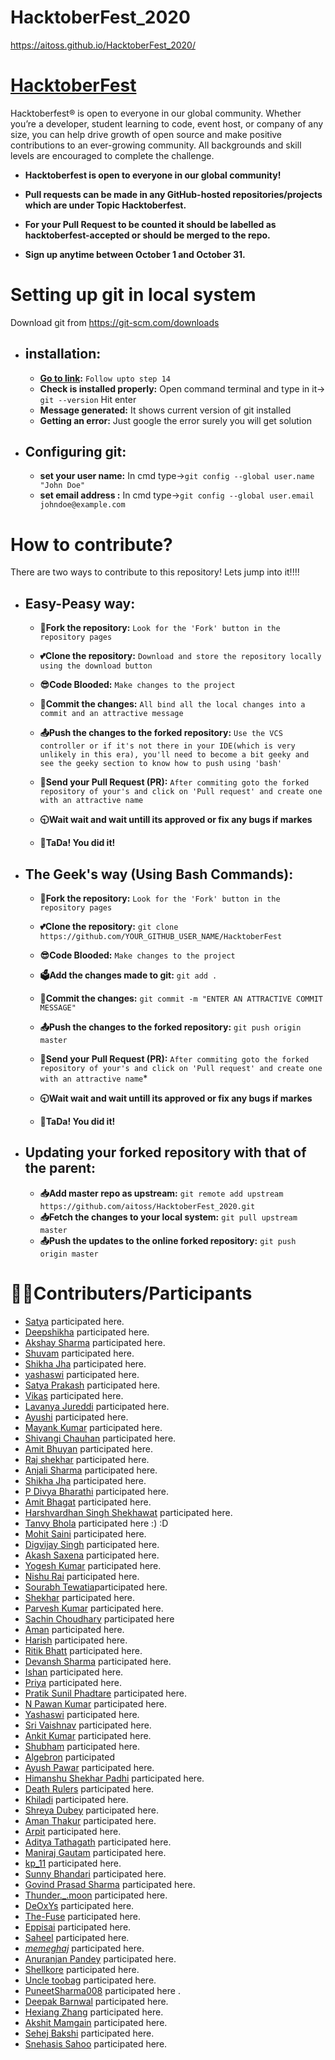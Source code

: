 # HacktoberFest_2020

https://aitoss.github.io/HacktoberFest_2020/

# [HacktoberFest](https://hacktoberfest.digitalocean.com/)

Hacktoberfest® is open to everyone in our global community. Whether you’re a developer, student learning to code, event host, or company of any size, you can help drive growth of open source and make positive contributions to an ever-growing community. All backgrounds and skill levels are encouraged to complete the challenge.

- **Hacktoberfest is open to everyone in our global community!**

- **Pull requests can be made in any GitHub-hosted repositories/projects which are under Topic Hacktoberfest.**

- **For your Pull Request to be counted it should be labelled as hacktoberfest-accepted or should be merged to the repo.**

- **Sign up anytime between October 1 and October 31.**

# Setting up git in local system

Download git from https://git-scm.com/downloads

- ## installation:

  - **[Go to link](https://www.linode.com/docs/development/version-control/how-to-install-git-on-linux-mac-and-windows/):** `Follow upto step 14`
  - **Check is installed properly:** Open command terminal and type in it-> `git --version` Hit enter
  - **Message generated:** It shows current version of git installed
  - **Getting an error:** Just google the error surely you will get solution

- ## Configuring git:

  - **set your user name:** In cmd type->`git config --global user.name "John Doe"`
  - **set email address :** In cmd type->`git config --global user.email johndoe@example.com`

# How to contribute?

There are two ways to contribute to this repository! Lets jump into it!!!!

- ## Easy-Peasy way:

  - **🍴Fork the repository:** `Look for the 'Fork' button in the repository pages`

  - **💕Clone the repository:** `Download and store the repository locally using the download button`

  - **😎Code Blooded:** `Make changes to the project`

  - **📝Commit the changes:** `All bind all the local changes into a commit and an attractive message`

  - **📤Push the changes to the forked repository:** `Use the VCS controller or if it's not there in your IDE(which is very unlikely in this era), you'll need to become a bit geeky and see the geeky section to know how to push using 'bash'`

  - **🙏Send your Pull Request (PR):** `After commiting goto the forked repository of your's and click on 'Pull request' and create one with an attractive name`

  - **🕤Wait wait and wait untill its approved or fix any bugs if markes**

  - **🎉TaDa! You did it!**

- ## The Geek's way (Using Bash Commands):

  - **🍴Fork the repository:** `Look for the 'Fork' button in the repository pages`

  - **💕Clone the repository:** `git clone https://github.com/YOUR_GITHUB_USER_NAME/HacktoberFest`

  - **😎Code Blooded:** `Make changes to the project`

  - **🗳Add the changes made to git:** `git add .`

  - **📝Commit the changes:** `git commit -m "ENTER AN ATTRACTIVE COMMIT MESSAGE"`

  - **📤Push the changes to the forked repository:** `git push origin master`

  - **🙏Send your Pull Request (PR):** `After commiting goto the forked repository of your's and click on 'Pull request' and create one with an attractive name`\*

  - **🕤Wait wait and wait untill its approved or fix any bugs if markes**
  - **🎉TaDa! You did it!**

- ## Updating your forked repository with that of the parent:
  - **📥Add master repo as upstream:** `git remote add upstream https://github.com/aitoss/HacktoberFest_2020.git`
  - **📥Fetch the changes to your local system:** `git pull upstream master`
  - **📤Push the updates to the online forked repository:** `git push origin master`

# 👨‍💻Contributers/Participants

- [Satya](http://www.github.com/satya9500) participated here.
- [Deepshikha](https://github.com/dipsXD) participated here.
- [Akshay Sharma](http://www.github.com/AkshaySharma008) participated here.
- [Shuvam](http://www.github.com/shuvamk) participated here.
- [Shikha Jha](https://github.com/shikha1810) participated here.
- [yashaswi](https://www.github.com/Nullcoder9) participated here.
- [Satya Prakash](https://github.com/Satya-here) participated here.
- [Vikas](http://www.github.com/vikaschoudhary22) participated here.
- [Lavanya Jureddi](http://www.github.com/lavanya-tech) participated here.
- [Ayushi](https://github.com/AYUSHII-SHARMA) participated here.
- [Mayank Kumar](https://github.com/mayank-Kr) participated here.
- [Shivangi Chauhan](https://github.com/Co123Dev) participated here.
- [Amit Bhuyan](http://www.bhuyanamit986) participated here.
- [Raj shekhar](http://www.github.com/learnisearning) participated here.
- [Anjali Sharma](https://github.com/anjalee0299) participated here.
- [Shikha Jha](https://github.com/shikha1810) participated here.
- [P Divya Bharathi](https://github.com/pdivyabharathi) participated here.
- [Amit Bhagat](https://github.com/AmitBhagat3301) participated here.
- [Harshvardhan Singh Shekhawat](https://github.com/harshvardhan194) participated here.
- [Tanvy Bhola](https://github.com/sashaen) participated here :) :D
- [Mohit Saini](https://github.com/mskSaini01) participated here.
- [Digvijay Singh](https://github.com/dsprajput) participated here.
- [Akash Saxena](https://github.com/Akashsaxena2308) participated here.
- [Yogesh Kumar](https://github.com/yogeshok) participated here.
- [Nishu Rai](https://github.com/nishu91020) participated here.
- [Sourabh Tewatia](https://github.com/Sorbot/HacktoberFest_2020.git)participated here.
- [Shekhar](http://www.github.com/The-Anton) participated here.
- [Parvesh Kumar](https://github.com/Purgeme) participated here.
- [Sachin Choudhary](http://www.github.com/sachin-611) participated here
- [Aman](http://www.github.com/impulsive-impulse) participated here.
- [Harish](https://github.com/HarishBajiya) participated here.
- [Ritik Bhatt](http://github.com/bhattritik21) participated here.
- [Devansh Sharma](http://www.github.com/devansh9011) participated here.
- [Ishan](https://github.com/thanksalot123) participated here.
- [Priya](http://www.github.com/priya2668135) participated here.
- [Pratik Sunil Phadtare](http://www.github.com/Pratik282001) participated here.
- [N Pawan Kumar](https://github.com/npawankr1) participated here.
- [Yashaswi](https://www.github.com/Nullcoder9) participated here.
- [Sri Vaishnav](http://www.github.com/sri-vaishnav) participated here.
- [Ankit Kumar](http://www.github.com/cnarte) participated here.
- [Shubham](http://www.github.com/shubham7298) participated here.
- [Algebron](http://www.github.com/algebron) participated
- [Ayush Pawar](https://github.com/swift1719) participated here.
- [Himanshu Shekhar Padhi](http://www.github.com/boom786) participated here.
- [Death Rulers](http://www.github.com/DeathRulers) participated here.
- [Khiladi](https://github.com/Khiladi2020/) participated here.
- [Shreya Dubey](https://github.com/GOKU-Instinct) participated here.
- [Aman Thakur](https://github.com/jhonsnow456) participated here.
- [Arpit](https://github.com/arkumish) participated here.
- [Aditya Tathagath](https://github.com/adityatathagath) participated here.
- [Maniraj Gautam](https://github.com/Lucifermaniraj) participated here.
- [kp_11](https://github.com/gitkp11) participated here.
- [Sunny Bhandari](https://github.com/sunnybhandari02) participated here.
- [Govind Prasad Sharma](https://github.com/Gopu03GPS) participated here.
- [Thunder.\_.moon](https://github.com/himani-singh-8899) participated here.
- [DeOxYs](https://github.com/DeOxYs24) participated here.
- [The-Fuse](https://github.com/The-Fuse) participated here.
- [Eppisai](http://www.github.com/eppisai) participated here.
- [Saheel](https://github.com/Saheelkumar2410) participated here.
- [_memeghaj_](https://github.com/memeghaj10) participated here.
- [Anuranjan Pandey](https://github.com/anuranjanpandey) participated here.
- [Shellkore](https://github.com/shellkore) participated here.
- [Uncle toobag](https://github.com/uncletoobag) participated here.
- [PuneetSharma008](https://github.com/PuneetSharma008) participated here .
- [Deepak Barnwal](https://github.com/dbarnwal) participated here.
- [Hexiang Zhang](https://github.com/hexzha) participated here.
- [Akshit Mamgain](https://github.com/gitakshit) participated here.
- [Sehej Bakshi](https://github.com/SehejBakshi) participated here.
- [Snehasis Sahoo](https://github.com/kazukilapislazuli) participated here.
